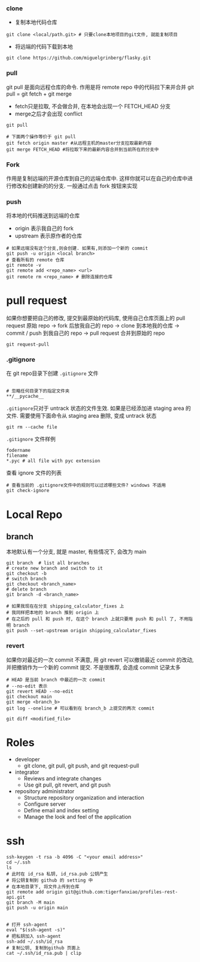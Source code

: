 
### clone
- 复制本地代码仓库
```shell
git clone <local/path.git> # 只要clone本地项目的git文件, 就能复制项目
```
- 将远端的代码下载到本地
```shell
git clone https://github.com/miguelgrinberg/flasky.git 
```


### pull

git pull 是面向远程仓库的命令. 作用是将 remote repo 中的代码拉下来并合并
git pull =  git fetch + git merge
* fetch只是拉取, 不会做合并, 在本地会出现一个 FETCH_HEAD 分支
* merge之后才会出现 conflict
```shell
git pull 

# 下面两个操作等价于 git pull
git fetch origin master #从远程主机的master分支拉取最新内容 
git merge FETCH_HEAD #将拉取下来的最新内容合并到当前所在的分支中

```

### Fork
作用是复制远端的开源仓库到自己的远端仓库中. 这样你就可以在自己的仓库中进行修改和创建新的的分支. 一般通过点击 fork 按钮来实现

### push
将本地的代码推送到远端的仓库
- origin 表示我自己的 fork
- upstream 表示原作者的仓库
```shell
# 如果远端没有这个分支,则会创建. 如果有,则添加一个新的 commit
git push -u origin <local branch> 
# 查看所有的 remote 仓库
git remote -v
git remote add <repo_name> <url>
git remote rm <repo_name> # 删除连接的仓库

```


# pull request
如果你想要把自己的修改, 提交到最原始的代码库, 使用自己仓库页面上的 pull request
原始 repo -> fork 后放我自己的 repo -> clone 到本地我的仓库 -> commit / push 到我自己的 repo -> pull request 合并到原始的 repo

```shell
git request-pull
```
### .gitignore

在 git repo目录下创建 `.gitignore` 文件
```shell

# 忽略任何目录下的指定文件夹
**/__pycache__
```


`.gitignore`只对于 untrack 状态的文件生效. 如果是已经添加进 staging area 的文件. 需要使用下面命令从 staging area 删除, 变成 untrack 状态
```shell
git rm --cache file
```

`.gitignore` 文件样例
```gitignore
fodername 
filename 
*.pyc # all file with pyc extension
```

查看 ignore 文件的列表

```shell
# 查看当前的 .gitignore文件中的规则可以过滤哪些文件? windows 不适用 
git check-ignore
```


# Local Repo

## branch
本地默认有一个分支, 就是 master, 有些情况下, 会改为 main
```shell
git branch  # list all branches
# create new branch and switch to it
git checkout -b 
# switch branch
git checkout <branch_name>
# delete branch
git branch -d <branch_name>

# 如果我现在在分支 shipping_calculator_fixes 上
# 我同样把本地的 branch 推到 origin 上
# 在之后的 pull 和 push 时, 在这个 branch 上就只要用 push 和 pull 了, 不用指明 branch
git push --set-upstream origin shipping_calculator_fixes

```

### revert
如果你对最近的一次 commit 不满意, 用 git revert 可以撤销最近 commit 的改动, 并把撤销作为一个新的 commit 提交. 不是很推荐, 会造成 commit 记录太多
```shell
# HEAD 是当前 branch 中最近的一次 commit
# --no-edit 表示
git revert HEAD --no-edit 
git checkout main
git merge <branch_b>
git log --oneline # 可以看到在 branch_b 上提交的两次 commit
```

```shell
git diff <modified_file>
```
# Roles

- developer
	- git clone, git pull, git push, and git request-pull
- integrator
	- Reviews and integrate changes
	- Use git pull, git revert, and git push
- repository administrator
	- Structure repository organization and interaction
	- Configure server
	- Define email and index setting
	- Manage the look and feel of the application

# ssh

```shell
ssh-keygen -t rsa -b 4096 -C "<your email address>"
cd ~/.ssh
ls
# 此时在 id_rsa 私钥, id_rsa.pub 公钥产生
# 将公钥复制到 github 的 setting 中
# 在本地目录下, 将文件上传到仓库
git remote add origin git@github.com:tigerfanxiao/profiles-rest-api.git
git branch -M main
git push -u origin main


# 打开 ssh-agent
eval "$(ssh-agent -s)"
# 把私钥加入 ssh-agent
ssh-add ~/.ssh/id_rsa
# 复制公钥, 复制到github 页面上
cat ~/.ssh/id_rsa.pub | clip
```
